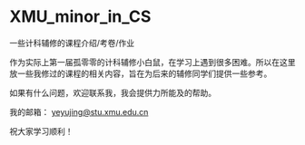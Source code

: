 # XMU_minor_in_CS
一些计科辅修的课程介绍/考卷/作业  


作为实际上第一届孤零零的计科辅修小白鼠，在学习上遇到很多困难。所以在这里放一些我修过的课程的相关内容，旨在为后来的辅修同学们提供一些参考。

如果有什么问题，欢迎联系我，我会提供力所能及的帮助。  

我的邮箱： yeyujing@stu.xmu.edu.cn

祝大家学习顺利！
